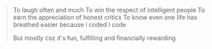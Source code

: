 > To laugh often and much
> To win the respect of intelligent people
> To earn the appreciation of honest critics
> To know even one life has breathed easier because i coded
> I code
>
> But mostly coz it's fun, fulfilling and financially rewarding

<!--
**SiamRahman29/SiamRahman29** is a ✨ _special_ ✨ repository because its `README.md` (this file) appears on your GitHub profile.

Here are some ideas to get you started:
-->
